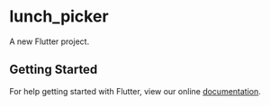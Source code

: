 # lunch_picker

A new Flutter project.

## Getting Started

For help getting started with Flutter, view our online
[documentation](http://flutter.io/).
